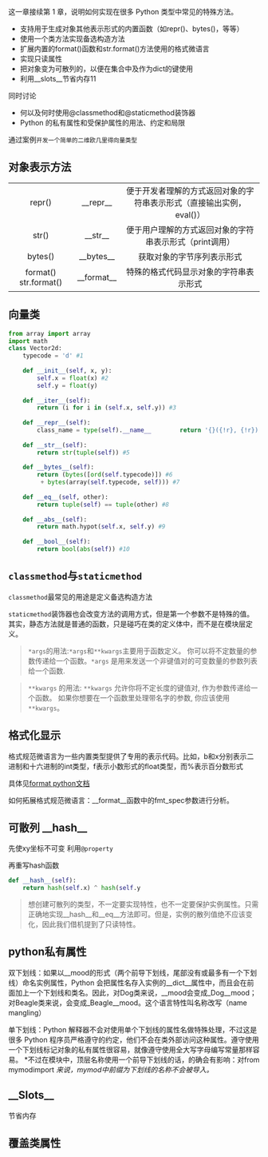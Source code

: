 这一章接续第 1 章，说明如何实现在很多 Python 类型中常见的特殊方法。

- 支持用于生成对象其他表示形式的内置函数（如repr()、bytes()，等等）
- 使用一个类方法实现备选构造方法
- 扩展内置的format()函数和str.format()方法使用的格式微语言
- 实现只读属性
- 把对象变为可散列的，以便在集合中及作为dict的键使用
- 利用__slots__节省内存11

同时讨论

- 何以及何时使用@classmethod和@staticmethod装饰器
- Python 的私有属性和受保护属性的用法、约定和局限


通过案例`开发一个简单的二维欧几里得向量类型`

## 对象表示方法

||||
|:-:|:-:|:-:|
|repr()|\_\_repr\_\_|便于开发者理解的方式返回对象的字符串表示形式（直接输出实例，eval()）|
|str()|\_\_str\_\_|便于用户理解的方式返回对象的字符串表示形式（print调用）|
|bytes()|\_\_bytes\_\_|获取对象的字节序列表示形式|
|format()  str.format()|\_\_format\_\_|特殊的格式代码显示对象的字符串表示形式|


## 向量类

```python
from array import array
import math
class Vector2d:    
    typecode = 'd' #1
    
    def __init__(self, x, y):        
        self.x = float(x) #2
        self.y = float(y)    
    
    def __iter__(self):        
        return (i for i in (self.x, self.y)) #3
    
    def __repr__(self):        
        class_name = type(self).__name__        return '{}({!r}, {!r})'.format(class_name, *self) #4
    
    def __str__(self):        
        return str(tuple(self)) #5
    
    def __bytes__(self):        
        return (bytes([ord(self.typecode)]) #6
         + bytes(array(self.typecode, self))) #7
    
    def __eq__(self, other):        
        return tuple(self) == tuple(other) #8
    
    def __abs__(self):        
        return math.hypot(self.x, self.y) #9
    
    def __bool__(self):        
        return bool(abs(self)) #10
```


## `classmethod`与`staticmethod`

`classmethod`最常见的用途是定义备选构造方法

`staticmethod`装饰器也会改变方法的调用方式，但是第一个参数不是特殊的值。其实，静态方法就是普通的函数，只是碰巧在类的定义体中，而不是在模块层定义。

> `*args`的用法:`*args`和`**kwargs`主要用于函数定义。 你可以将不定数量的参数传递给一个函数。`*args` 是用来发送一个非键值对的可变数量的参数列表给一个函数.

> `**kwargs` 的用法: `**kwargs` 允许你将不定长度的键值对, 作为参数传递给一个函数。 如果你想要在一个函数里处理带名字的参数, 你应该使用`**kwargs`。


## 格式化显示

格式规范微语言为一些内置类型提供了专用的表示代码。比如，b和x分别表示二进制和十六进制的int类型，f表示小数形式的float类型，而%表示百分数形式

具体见[format python文档](https://docs.python.org/zh-cn/3/library/string.html#formatspec)

如何拓展格式规范微语言：\_\_format\_\_函数中的fmt\_spec参数进行分析。

## 可散列 \_\_hash\_\_

先使xy坐标不可变 利用`@property`

再重写hash函数

```python
def __hash__(self):    
    return hash(self.x) ^ hash(self.y
```

> 想创建可散列的类型，不一定要实现特性，也不一定要保护实例属性。只需正确地实现\_\_hash\_\_和\_\_eq\_\_方法即可。但是，实例的散列值绝不应该变化，因此我们借机提到了只读特性。

## python私有属性

双下划线：如果以__mood的形式（两个前导下划线，尾部没有或最多有一个下划线）命名实例属性，Python 会把属性名存入实例的__dict__属性中，而且会在前面加上一个下划线和类名。因此，对Dog类来说，__mood会变成_Dog__mood；对Beagle类来说，会变成_Beagle__mood。这个语言特性叫名称改写（name mangling）

单下划线：Python 解释器不会对使用单个下划线的属性名做特殊处理，不过这是很多 Python 程序员严格遵守的约定，他们不会在类外部访问这种属性。遵守使用一个下划线标记对象的私有属性很容易，就像遵守使用全大写字母编写常量那样容易。 *不过在模块中，顶层名称使用一个前导下划线的话，的确会有影响：对from mymodimport *来说，mymod中前缀为下划线的名称不会被导入。*

## \_\_Slots\_\_

节省内存

## 覆盖类属性




